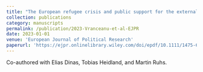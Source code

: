 ```yaml
---
title: "The European refugee crisis and public support for the externalisation of migration management"
collection: publications
category: manuscripts
permalink: /publication/2023-Vranceanu-et-al-EJPR
date: 2023-01-01
venue: 'European Journal of Political Research'
paperurl: 'https://ejpr.onlinelibrary.wiley.com/doi/epdf/10.1111/1475-6765.12565'
---
```


Co-authored with Elias Dinas, Tobias Heidland, and Martin Ruhs.
